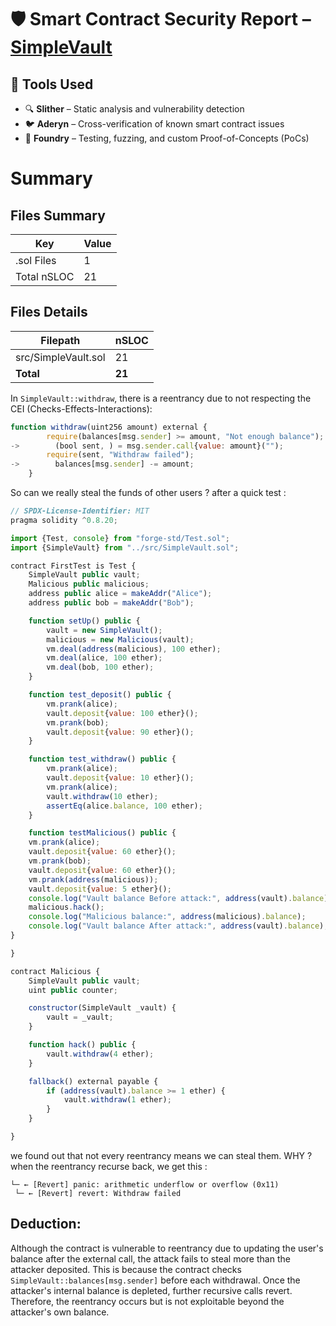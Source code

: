 # 🛡️ Smart Contract Security Report – [SimpleVault](https://github.com/Ayoubioussoufa/-Smart-Contract-Auditing-Practice/blob/MAIN/SimpleVault.sol)

## 🔧 Tools Used
- 🔍 **Slither** – Static analysis and vulnerability detection  
- 🐦 **Aderyn** – Cross-verification of known smart contract issues  
- 🔨 **Foundry** – Testing, fuzzing, and custom Proof-of-Concepts (PoCs)

# Summary

## Files Summary

| Key | Value   |
| --- | ---     |
| .sol Files | 1 |
| Total nSLOC | 21 |


## Files Details

| Filepath | nSLOC |
| --- | --- |
| src/SimpleVault.sol | 21 |
| **Total** | **21** |

In `SimpleVault::withdraw`, there is a reentrancy due to not respecting the CEI (Checks-Effects-Interactions): 
```javascript
function withdraw(uint256 amount) external {
        require(balances[msg.sender] >= amount, "Not enough balance");
->        (bool sent, ) = msg.sender.call{value: amount}("");
        require(sent, "Withdraw failed");
->        balances[msg.sender] -= amount;
    }
```
So can we really steal the funds of other users ?
after a quick test : 
```javascript
// SPDX-License-Identifier: MIT
pragma solidity ^0.8.20;

import {Test, console} from "forge-std/Test.sol";
import {SimpleVault} from "../src/SimpleVault.sol";

contract FirstTest is Test {
    SimpleVault public vault;
    Malicious public malicious;
    address public alice = makeAddr("Alice");
    address public bob = makeAddr("Bob");

    function setUp() public {
        vault = new SimpleVault();
        malicious = new Malicious(vault);
        vm.deal(address(malicious), 100 ether);
        vm.deal(alice, 100 ether);
        vm.deal(bob, 100 ether);
    }

    function test_deposit() public {
        vm.prank(alice);
        vault.deposit{value: 100 ether}();
        vm.prank(bob);
        vault.deposit{value: 90 ether}();
    }

    function test_withdraw() public {
        vm.prank(alice);
        vault.deposit{value: 10 ether}();
        vm.prank(alice);
        vault.withdraw(10 ether);
        assertEq(alice.balance, 100 ether);
    }

    function testMalicious() public {
    vm.prank(alice);
    vault.deposit{value: 60 ether}();
    vm.prank(bob);
    vault.deposit{value: 60 ether}();
    vm.prank(address(malicious));
    vault.deposit{value: 5 ether}();
    console.log("Vault balance Before attack:", address(vault).balance);
    malicious.hack();
    console.log("Malicious balance:", address(malicious).balance);
    console.log("Vault balance After attack:", address(vault).balance);
}

}

contract Malicious {
    SimpleVault public vault;
    uint public counter;

    constructor(SimpleVault _vault) {
        vault = _vault;
    }

    function hack() public {
        vault.withdraw(4 ether);
    }

    fallback() external payable {
        if (address(vault).balance >= 1 ether) {
            vault.withdraw(1 ether);
        }
    }

}
```

we found out that not every reentrancy means we can steal them. WHY ?
when the reentrancy recurse back, we get this :
```
└─ ← [Revert] panic: arithmetic underflow or overflow (0x11)
 └─ ← [Revert] revert: Withdraw failed
 ```


## Deduction:
Although the contract is vulnerable to reentrancy due to updating the user's balance after the external call, the attack fails to steal more than the attacker deposited. This is because the contract checks `SimpleVault::balances[msg.sender]` before each withdrawal. Once the attacker's internal balance is depleted, further recursive calls revert. Therefore, the reentrancy occurs but is not exploitable beyond the attacker's own balance.